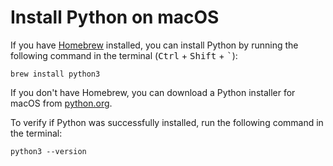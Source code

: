 # Install Python on macOS

If you have [Homebrew](https://brew.sh/) installed, you can install Python by
running the following command in the terminal (<kbd>Ctrl</kbd> +
<kbd>Shift</kbd> + <kbd>`</kbd>):

```
brew install python3
```

If you don't have Homebrew, you can download a Python installer for macOS from
[python.org](https://www.python.org/downloads/mac-osx/).

To verify if Python was successfully installed, run the following command in the
terminal:

```
python3 --version
```
